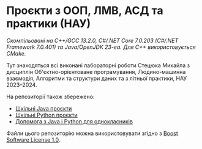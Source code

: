# Проєкти з ООП, ЛМВ, АСД та практики (НАУ)

_Скомпільовані на C++/GCC 13.2.0, C#/.NET Core 7.0.203 (C#/.NET Framework 7.0.401) та Java/OpenJDK 23-ea._
_Для C++ використовується CMake._

Тут знаходяться всі виконані лабораторні роботи Стецюка Михайла з дисциплін Об'єктно-орієнтоване програмування, Людино-машинна взаємодія, Алгоритми та структури даних та з літньої практики, НАУ 2023–2024.

На репозиторії також збережено:
- [Шкільні Java проєкти](https://github.com/yaBobJonez/Homework/tree/java)
- [Шкільні Python проєкти](https://github.com/yaBobJonez/Homework/tree/python)
- [Допомога з Java і Python для однокласників](https://yaBobJonez.github.io/Homework/CS)

Файли цього репозиторію можна використовувати згідно з [Boost Software License 1.0](https://github.com/yaBobJonez/Homework/blob/uni/LICENSE).
